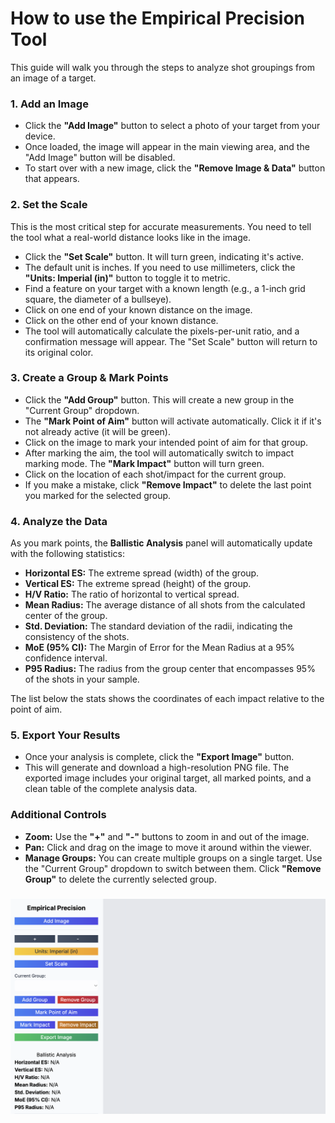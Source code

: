# **How to use the Empirical Precision Tool**

This guide will walk you through the steps to analyze shot groupings from an image of a target.

### **1\. Add an Image**

* Click the **"Add Image"** button to select a photo of your target from your device.  
* Once loaded, the image will appear in the main viewing area, and the "Add Image" button will be disabled.  
* To start over with a new image, click the **"Remove Image & Data"** button that appears.

### **2\. Set the Scale**

This is the most critical step for accurate measurements. You need to tell the tool what a real-world distance looks like in the image.

* Click the **"Set Scale"** button. It will turn green, indicating it's active.  
* The default unit is inches. If you need to use millimeters, click the **"Units: Imperial (in)"** button to toggle it to metric.  
* Find a feature on your target with a known length (e.g., a 1-inch grid square, the diameter of a bullseye).  
* Click on one end of your known distance on the image.  
* Click on the other end of your known distance.  
* The tool will automatically calculate the pixels-per-unit ratio, and a confirmation message will appear. The "Set Scale" button will return to its original color.

### **3\. Create a Group & Mark Points**

* Click the **"Add Group"** button. This will create a new group in the "Current Group" dropdown.  
* The **"Mark Point of Aim"** button will activate automatically. Click it if it's not already active (it will be green).  
* Click on the image to mark your intended point of aim for that group.  
* After marking the aim, the tool will automatically switch to impact marking mode. The **"Mark Impact"** button will turn green.  
* Click on the location of each shot/impact for the current group.  
* If you make a mistake, click **"Remove Impact"** to delete the last point you marked for the selected group.

### **4\. Analyze the Data**

As you mark points, the **Ballistic Analysis** panel will automatically update with the following statistics:

* **Horizontal ES:** The extreme spread (width) of the group.  
* **Vertical ES:** The extreme spread (height) of the group.  
* **H/V Ratio:** The ratio of horizontal to vertical spread.  
* **Mean Radius:** The average distance of all shots from the calculated center of the group.  
* **Std. Deviation:** The standard deviation of the radii, indicating the consistency of the shots.  
* **MoE (95% CI):** The Margin of Error for the Mean Radius at a 95% confidence interval.  
* **P95 Radius:** The radius from the group center that encompasses 95% of the shots in your sample.

The list below the stats shows the coordinates of each impact relative to the point of aim.

### **5\. Export Your Results**

* Once your analysis is complete, click the **"Export Image"** button.  
* This will generate and download a high-resolution PNG file. The exported image includes your original target, all marked points, and a clean table of the complete analysis data.

### **Additional Controls**

* **Zoom:** Use the **"+"** and **"-"** buttons to zoom in and out of the image.  
* **Pan:** Click and drag on the image to move it around within the viewer.  
* **Manage Groups:** You can create multiple groups on a single target. Use the "Current Group" dropdown to switch between them. Click **"Remove Group"** to delete the currently selected group.

###

![screenshot](images/Screenshot.png)

